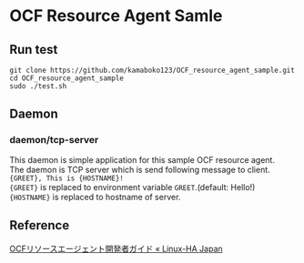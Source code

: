 # OCF Resource Agent Samle

## Run test
```
git clone https://github.com/kamaboko123/OCF_resource_agent_sample.git
cd OCF_resource_agent_sample
sudo ./test.sh
```

## Daemon
### daemon/tcp-server
This daemon is simple application for this sample OCF resource agent.  
The daemon is TCP server which is send following message to client.  
`{GREET}, This is {HOSTNAME}!`  
`{GREET}` is replaced to environment variable `GREET`.(default: Hello!)  
`{HOSTNAME}` is replaced to hostname of server.  

## Reference
[OCFリソースエージェント開発者ガイド « Linux-HA Japan](https://linux-ha.osdn.jp/wp/archives/4328)


